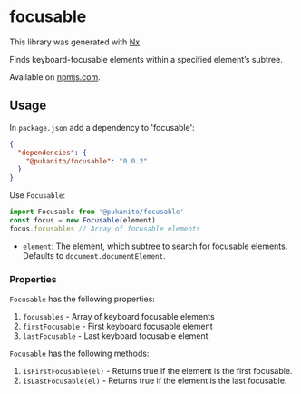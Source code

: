 # focusable

This library was generated with [Nx](https://nx.dev).

Finds keyboard-focusable elements within a specified element’s subtree.

Available on [npmjs.com](https://www.npmjs.com/package/@pukanito/focusable).

## Usage

In `package.json` add a dependency to 'focusable':

```json
{
  "dependencies": {
    "@pukanito/focusable": "0.0.2"
  }
}
```

Use `Focusable`:

```typescript
import Focusable from '@pukanito/focusable'
const focus = new Focusable(element)
focus.focusables // Array of focusable elements
```
- `element`: The element, which subtree to search for focusable elements. Defaults to `document.documentElement`.

### Properties

`Focusable` has the following properties:
1. `focusables` - Array of keyboard focusable elements
4. `firstFocusable` - First keyboard focusable element
5. `lastFocusable` - Last keyboard focusable element

`Focusable` has the following methods:
1. `isFirstFocusable(el)` - Returns true if the element is the first focusable.
2. `isLastFocusable(el)` - Returns true if the element is the last focusable.
